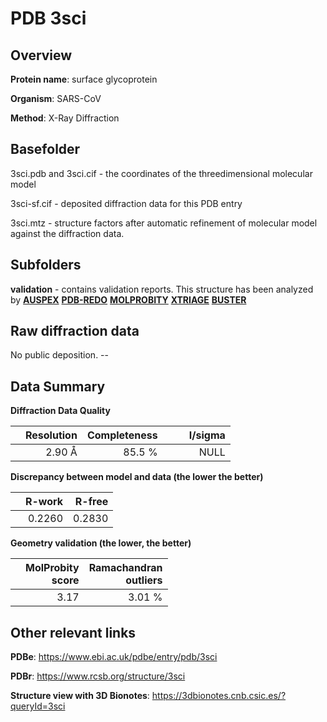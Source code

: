 # PDB 3sci

## Overview

**Protein name**: surface glycoprotein

**Organism**: SARS-CoV

**Method**: X-Ray Diffraction

## Basefolder

3sci.pdb and 3sci.cif - the coordinates of the threedimensional molecular model

3sci-sf.cif - deposited diffraction data for this PDB entry

3sci.mtz - structure factors after automatic refinement of molecular model against the diffraction data.

## Subfolders





**validation** - contains validation reports. This structure has been analyzed by [**AUSPEX**](https://github.com/thorn-lab/coronavirus_structural_task_force/tree/master/pdb/surface_glycoprotein/SARS-CoV/3sci/validation/auspex) [**PDB-REDO**](https://github.com/thorn-lab/coronavirus_structural_task_force/tree/master/pdb/surface_glycoprotein/SARS-CoV/3sci/validation/pdb-redo) [**MOLPROBITY**](https://github.com/thorn-lab/coronavirus_structural_task_force/tree/master/pdb/surface_glycoprotein/SARS-CoV/3sci/validation/molprobity) [**XTRIAGE**](https://github.com/thorn-lab/coronavirus_structural_task_force/blob/master/pdb/surface_glycoprotein/SARS-CoV/3sci/validation/Xtriage_output.log) [**BUSTER**](https://www.globalphasing.com/buster/wiki/index.cgi?Covid19Pdb3SCI) 



## Raw diffraction data

No public deposition. --<br> 

## Data Summary
**Diffraction Data Quality**

|   | Resolution | Completeness| I/sigma |
|---|-------------:|----------------:|--------------:|
|   |2.90 Å|85.5  %|<img width=50/>NULL |

**Discrepancy between model and data (the lower the better)**

|   | **R-work**| **R-free**   
|---|-------------:|----------------:|           
||  0.2260|  0.2830|

**Geometry validation (the lower, the better)**

|   |**MolProbity<br>score**| **Ramachandran<br>outliers** 
|---|-------------:|----------------:|
||  3.17|  3.01 %|

 

 



## Other relevant links 
**PDBe**:  https://www.ebi.ac.uk/pdbe/entry/pdb/3sci
 
**PDBr**: https://www.rcsb.org/structure/3sci 

**Structure view with 3D Bionotes**: https://3dbionotes.cnb.csic.es/?queryId=3sci

